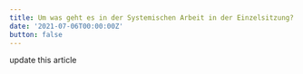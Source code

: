 ```yaml
---
title: Um was geht es in der Systemischen Arbeit in der Einzelsitzung?
date: '2021-07-06T00:00:00Z'
button: false
---
```

update this article